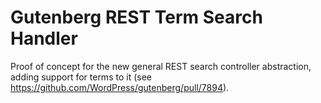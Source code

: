 # Gutenberg REST Term Search Handler

Proof of concept for the new general REST search controller abstraction, adding support for terms to it (see https://github.com/WordPress/gutenberg/pull/7894).
